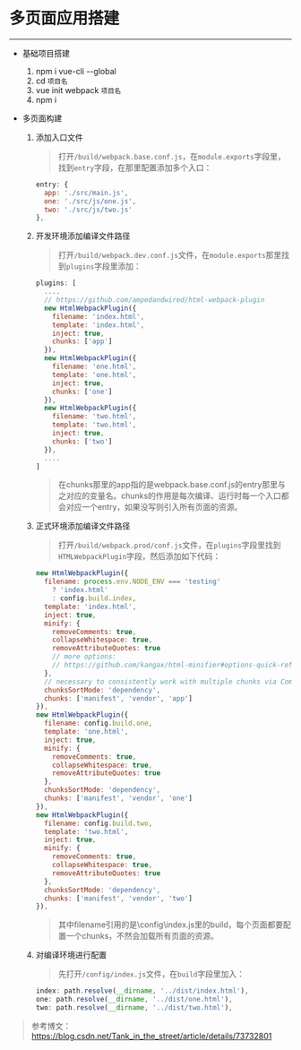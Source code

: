 # 多页面应用搭建

---

- 基础项目搭建

  1. npm i vue-cli --global
  2. cd `项目名`
  3. vue init webpack `项目名`
  4. npm i

- 多页面构建

  1. 添加入口文件

     > 打开`/build/webpack.base.conf.js`，在`module.exports`字段里，找到`entry`字段，在那里配置添加多个入口：

     ```javascript
     entry: {
       app: './src/main.js',
       one: './src/js/one.js',
       two: './src/js/two.js'
     },
     ```

  2. 开发环境添加编译文件路径

     > 打开`/build/webpack.dev.conf.js`文件，在`module.exports`那里找到`plugins`字段里添加：

     ```javascript
     plugins: [
       ....
       // https://github.com/ampedandwired/html-webpack-plugin
       new HtmlWebpackPlugin({
         filename: 'index.html',
         template: 'index.html',
         inject: true,
         chunks: ['app']
       }),
       new HtmlWebpackPlugin({
         filename: 'one.html',
         template: 'one.html',
         inject: true,
         chunks: ['one']
       }),
       new HtmlWebpackPlugin({
         filename: 'two.html',
         template: 'two.html',
         inject: true,
         chunks: ['two']
       }),
       ....
     ]
     ```

     > 在chunks那里的app指的是webpack.base.conf.js的entry那里与之对应的变量名。chunks的作用是每次编译、运行时每一个入口都会对应一个entry，如果没写则引入所有页面的资源。

  3. 正式环境添加编译文件路径

     > 打开`/build/webpack.prod/conf.js`文件，在`plugins`字段里找到`HTMLWebpackPlugin`字段，然后添加如下代码：

     ```javascript
     new HtmlWebpackPlugin({
       filename: process.env.NODE_ENV === 'testing'
         ? 'index.html'
         : config.build.index,
       template: 'index.html',
       inject: true,
       minify: {
         removeComments: true,
         collapseWhitespace: true,
         removeAttributeQuotes: true
         // more options:
         // https://github.com/kangax/html-minifier#options-quick-reference
       },
       // necessary to consistently work with multiple chunks via CommonsChunkPlugin
       chunksSortMode: 'dependency',
       chunks: ['manifest', 'vendor', 'app']
     }),
     new HtmlWebpackPlugin({
       filename: config.build.one,
       template: 'one.html',
       inject: true,
       minify: {
         removeComments: true,
         collapseWhitespace: true,
         removeAttributeQuotes: true
       },
       chunksSortMode: 'dependency',
       chunks: ['manifest', 'vendor', 'one']
     }),
     new HtmlWebpackPlugin({
       filename: config.build.two,
       template: 'two.html',
       inject: true,
       minify: {
         removeComments: true,
         collapseWhitespace: true,
         removeAttributeQuotes: true
       },
       chunksSortMode: 'dependency',
       chunks: ['manifest', 'vendor', 'two']
     }),
     ```

     > 其中filename引用的是\config\index.js里的build，每个页面都要配置一个chunks，不然会加载所有页面的资源。

  4. 对编译环境进行配置

     > 先打开`/config/index.js`文件，在`build`字段里加入：

     ```javascript
     index: path.resolve(__dirname, '../dist/index.html'),
     one: path.resolve(__dirname, '../dist/one.html'),
     two: path.resolve(__dirname, '../dist/two.html'),
     ```

> 参考博文：https://blog.csdn.net/Tank_in_the_street/article/details/73732801